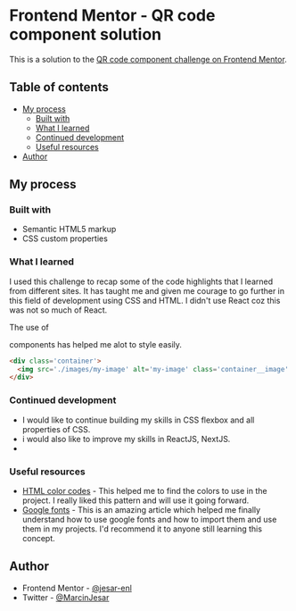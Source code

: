 # Frontend Mentor - QR code component solution

This is a solution to the [QR code component challenge on Frontend Mentor](https://www.frontendmentor.io/challenges/qr-code-component-iux_sIO_H). 

## Table of contents

- [My process](#my-process)
  - [Built with](#built-with)
  - [What I learned](#what-i-learned)
  - [Continued development](#continued-development)
  - [Useful resources](#useful-resources)
- [Author](#author)


## My process

### Built with

- Semantic HTML5 markup
- CSS custom properties

### What I learned

I used this challenge to recap some of the code highlights that I learned from different sites. It has taught me and given me courage to go further in this field of development using CSS and HTML. I didn't use React coz this was not so much of React.

The use of <div> components has helped me alot to style easily.
```html
<div class='container'>
  <img src='./images/my-image' alt='my-image' class='container__image' />
</div>
```


### Continued development

- I would like to continue building my skills in CSS flexbox and all properties of CSS.
- i would also like to improve my skills in ReactJS, NextJS.
-

### Useful resources

- [HTML color codes](https://htmlcolorcodes.com/color-picker/) - This helped me to find the colors to use in the project. I really liked this pattern and will use it going forward.
- [Google fonts](https://fonts.google.com/) - This is an amazing article which helped me finally understand how to use google fonts and how to import them and use them in my projects. I'd recommend it to anyone still learning this concept.

## Author

- Frontend Mentor - [@jesar-enl](https://www.frontendmentor.io/profile/jesar-enl)
- Twitter - [@MarcinJesar](https://www.twitter.com/MarcinJesar)
